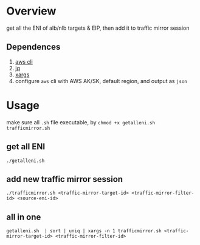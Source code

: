 # Overview

get all the ENI of alb/nlb targets & EIP, then add it to traffic mirror session

## Dependences

1. [aws cli](https://docs.aws.amazon.com/cli/latest/userguide/getting-started-install.html)
1. [jq](https://stedolan.github.io/jq/)
1. [xargs](https://man7.org/linux/man-pages/man1/xargs.1.html)
1. configure `aws` cli with AWS AK/SK, default region, and output as `json`

# Usage

make sure all `.sh` file executable, by `chmod +x getalleni.sh trafficmirror.sh`

## get all ENI

```
./getalleni.sh
```

## add new traffic mirror session

```
./trafficmirror.sh <traffic-mirror-target-id> <traffic-mirror-filter-id> <source-eni-id>
```

## all in one
```
getalleni.sh  | sort | uniq | xargs -n 1 trafficmirror.sh <traffic-mirror-target-id> <traffic-mirror-filter-id>
```
